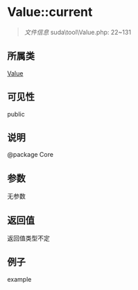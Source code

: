 # Value::current



> *文件信息* suda\tool\Value.php: 22~131

## 所属类 

[Value](../Value.md)

## 可见性

 public 

## 说明

@package Core


## 参数


无参数


## 返回值

返回值类型不定


## 例子

example